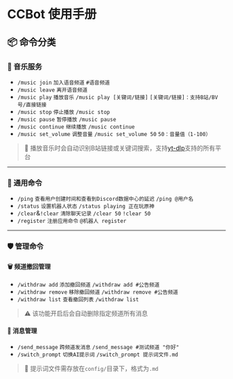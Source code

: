 # CCBot 使用手册

## 📦 命令分类

### 🎵 音乐服务

- `/music join` `加入语音频道` `#语音频道`
- `/music leave`      `离开语音频道`
- `/music play`        `播放音乐`   `/music play [关键词/链接]`  `[关键词/链接]：支持B站/BV号/直接链接`
- `/music stop`        `停止播放`   `/music stop`
- `/music pause`       `暂停播放`   `/music pause`
- `/music continue`    `继续播放`   `/music continue`
- `/music set_volume`  `调整音量`   `/music set_volume 50`  `50：音量值（1-100）`

> 🎵 播放音乐时会自动识别B站链接或关键词搜索，支持[yt-dlp](https://github.com/yt-dlp/yt-dlp)支持的所有平台

---

### 🧰 通用命令

- `/ping`            `查看用户创建时间和查看到Discord数据中心的延迟`  `/ping @用户名`
- `/status`          `设置机器人状态`   `/status playing 正在玩原神`
- `/clear`&`!clear`  `清除聊天记录`    `/clear 50` `!clear 50`
- `/register`        `注册应用命令`   `@机器人 register`

---

### 🛡️ 管理命令

#### 🗑️ 频道撤回管理

- `/withdraw add`     `添加撤回频道`  `/withdraw add #公告频道`
- `/withdraw remove`  `移除撤回频道`  `/withdraw remove #公告频道`
- `/withdraw list`    `查看撤回列表`  `/withdraw list`

> ⚠️ 该功能开启后会自动删除指定频道所有消息

#### 📨 消息管理

- `/send_message`   `跨频道发消息`   `/send_message #测试频道 "你好"`
- `/switch_prompt`  `切换AI提示词`  `/switch_prompt 提示词文件.md`

> 📁 提示词文件需存放在`config/`目录下，格式为`.md`
